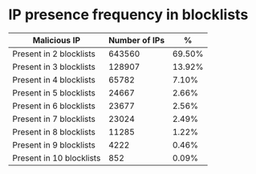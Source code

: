 # IP presence frequency in blocklists
| Malicious IP | Number of IPs | % |
|----|----|----|
| Present in 2 blocklists | 643560 | 69.50% |
| Present in 3 blocklists | 128907 | 13.92% |
| Present in 4 blocklists | 65782 | 7.10% |
| Present in 5 blocklists | 24667 | 2.66% |
| Present in 6 blocklists | 23677 | 2.56% |
| Present in 7 blocklists | 23024 | 2.49% |
| Present in 8 blocklists | 11285 | 1.22% |
| Present in 9 blocklists | 4222 | 0.46% |
| Present in 10 blocklists | 852 | 0.09% |
